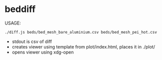 # beddiff

USAGE:

```
./diff.js beds/bed_mesh_bare_aluminium.csv beds/bed_mesh_pei_hot.csv
```

- stdout is csv of diff
- creates viewer using template from plot/index.html, places it in ./plot/
- opens viewer using xdg-open
